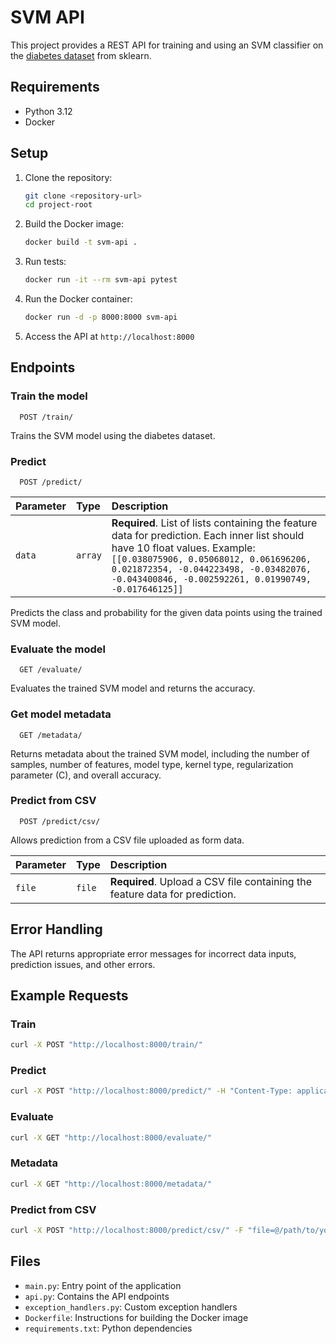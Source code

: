 # SVM API

This project provides a REST API for training and using an SVM classifier on the [diabetes dataset](https://scikit-learn.org/stable/datasets/toy_dataset.html#diabetes-dataset) from sklearn.

## Requirements

- Python 3.12
- Docker

## Setup

1. Clone the repository:
   ```bash
   git clone <repository-url>
   cd project-root
   ```

2. Build the Docker image:
   ```bash
   docker build -t svm-api .
   ```

3. Run tests:
   ```bash
   docker run -it --rm svm-api pytest
   ```

4. Run the Docker container:
   ```bash
   docker run -d -p 8000:8000 svm-api
   ```

5. Access the API at `http://localhost:8000`


## Endpoints

### Train the model

```http
  POST /train/
```

Trains the SVM model using the diabetes dataset.

### Predict

```http
  POST /predict/
```

| Parameter | Type     | Description                |
| :-------- | :------- | :------------------------- |
| `data`    | `array`  | **Required**. List of lists containing the feature data for prediction. Each inner list should have 10 float values. Example: `[[0.038075906, 0.05068012, 0.061696206, 0.021872354, -0.044223498, -0.03482076, -0.043400846, -0.002592261, 0.01990749, -0.017646125]]` |

Predicts the class and probability for the given data points using the trained SVM model.

### Evaluate the model

```http
  GET /evaluate/
```

Evaluates the trained SVM model and returns the accuracy.

### Get model metadata

```http
  GET /metadata/
```

Returns metadata about the trained SVM model, including the number of samples, number of features, model type, kernel type, regularization parameter (C), and overall accuracy.

### Predict from CSV

```http
  POST /predict/csv/
```

Allows prediction from a CSV file uploaded as form data.

| Parameter | Type     | Description                |
| :-------- | :------- | :------------------------- |
| `file`    | `file`   | **Required**. Upload a CSV file containing the feature data for prediction. |

## Error Handling

The API returns appropriate error messages for incorrect data inputs, prediction issues, and other errors.


## Example Requests

### Train

```bash
curl -X POST "http://localhost:8000/train/"
```

### Predict

```bash
curl -X POST "http://localhost:8000/predict/" -H "Content-Type: application/json" -d '{"data": [[0.038075906, 0.05068012, 0.061696206, 0.021872354, -0.044223498, -0.03482076, -0.043400846, -0.002592261, 0.01990749, -0.017646125]]}'
```

### Evaluate

```bash
curl -X GET "http://localhost:8000/evaluate/"
```

### Metadata

```bash
curl -X GET "http://localhost:8000/metadata/"
```

### Predict from CSV

```bash
curl -X POST "http://localhost:8000/predict/csv/" -F "file=@/path/to/your/file.csv"
```

## Files

- `main.py`: Entry point of the application
- `api.py`: Contains the API endpoints
- `exception_handlers.py`: Custom exception handlers
- `Dockerfile`: Instructions for building the Docker image
- `requirements.txt`: Python dependencies
